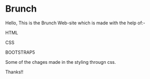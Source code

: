 # Brunch
Hello,
This is the Brunch Web-site which is made with the help of:-

HTML

CSS

BOOTSTRAP5

Some of the chages made in the styling througn css.

Thanks!!
